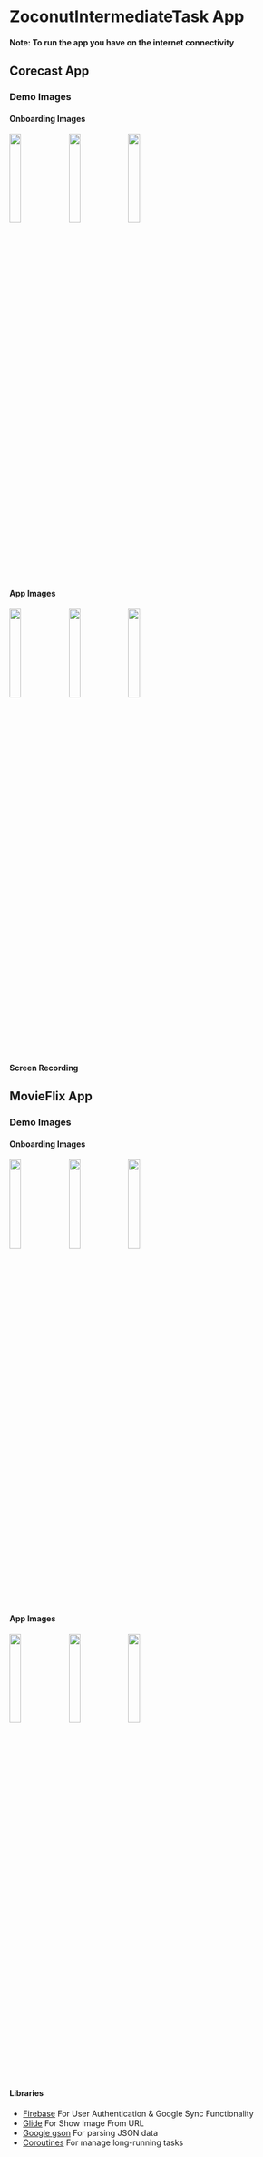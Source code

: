 # ZoconutIntermediateTask App

#### Note: To run the app you have on the internet connectivity

## Corecast App

### Demo Images

#### Onboarding Images

<img src="images (1).jpg" width="20%">

<img src="images (2).jpg" width="20%">

<img src="images (3).jpg" width="20%">

#### App Images

<img src="images (4).jpg" width="20%">

<img src="images (5).jpg" width="20%">

<img src="images (6).jpg" width="20%">

#### Screen Recording

## MovieFlix App

### Demo Images

#### Onboarding Images

<img src="images (7).jpg" width="20%">

<img src="images (8).jpg" width="20%">

<img src="images (9).jpg" width="20%">

#### App Images

<img src="images (10).jpg" width="20%">

<img src="images (11).jpg" width="20%">

<img src="images (12).jpg" width="20%">


#### Libraries
- [Firebase](https://firebase.google.com/) For User Authentication & Google Sync Functionality
- [Glide](https://bumptech.github.io/glide/doc/download-setup.html) For Show Image From URL
- [Google gson](https://github.com/google/gson) For parsing JSON data
- [Coroutines](https://developer.android.com/kotlin/coroutines) For manage long-running tasks

